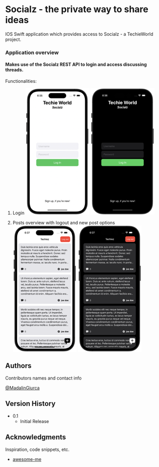 # Socialz - the private way to share ideas

IOS Swift application which provides access to Socialz - a TechieWorld project.

[comment]: <> (TODO An in-depth paragraph about the project and overview of use.)

### Application overview
#### Makes use of the Socialz REST API to login and access discussing threads.

Functionalities:

1. Login
 <img src=Images/login_white.png height=400> <img src=Images/login_dark.png height=400>

2. Posts overview with logout and new post options
 <img src=Images/main-view_white.png height=400> <img src=Images/main-view_dark.png height=400>


## Authors

Contributors names and contact info

[@MadalinGiurca](https://www.linkedin.com/in/madalin-stefan-giurca-08a964186)

## Version History

* 0.1
    * Initial Release

## Acknowledgments

Inspiration, code snippets, etc.

* [awesome-me](https://me.com/awesome)
